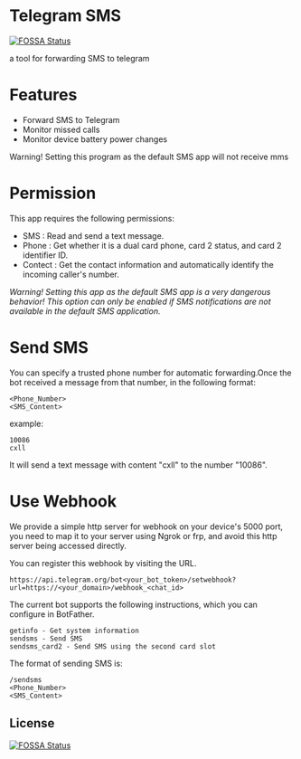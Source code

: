 # Telegram SMS
[![FOSSA Status](https://app.fossa.io/api/projects/git%2Bgithub.com%2Fqwe7002%2Ftelegram-sms.svg?type=shield)](https://app.fossa.io/projects/git%2Bgithub.com%2Fqwe7002%2Ftelegram-sms?ref=badge_shield)

a tool for forwarding SMS to telegram


Features
========

* Forward SMS to Telegram
* Monitor missed calls
* Monitor device battery power changes

Warning! Setting this program as the default SMS app will not receive mms

Permission
==========

This app requires the following permissions:

- SMS : Read and send a text message.
- Phone : Get whether it is a dual card phone, card 2 status, and card 2 identifier ID.
- Contect : Get the contact information and automatically identify the incoming caller's number.

*Warning! Setting this app as the default SMS app is a very dangerous behavior! This option can only be enabled if SMS notifications are not available in the default SMS application.*

Send SMS
========

You can specify a trusted phone number for automatic forwarding.Once the bot received a message from that number, in the following format:

```
<Phone_Number>
<SMS_Content>
```
example:
```
10086
cxll
```

It will send a text message with content "cxll" to the number "10086".

Use Webhook
===========
We provide a simple http server for webhook on your device's 5000 port, you need to map it to your server using Ngrok or frp, and avoid this http server being accessed directly.

You can register this webhook by visiting the URL.

```
https://api.telegram.org/bot<your_bot_token>/setwebhook?url=https://<your_domain>/webhook_<chat_id>
```


The current bot supports the following instructions, which you can configure in BotFather.

```
getinfo - Get system information
sendsms - Send SMS
sendsms_card2 - Send SMS using the second card slot
```

The format of sending SMS is:

```
/sendsms
<Phone_Number>
<SMS_Content>
```
## License
[![FOSSA Status](https://app.fossa.io/api/projects/git%2Bgithub.com%2Fqwe7002%2Ftelegram-sms.svg?type=large)](https://app.fossa.io/projects/git%2Bgithub.com%2Fqwe7002%2Ftelegram-sms?ref=badge_large)

